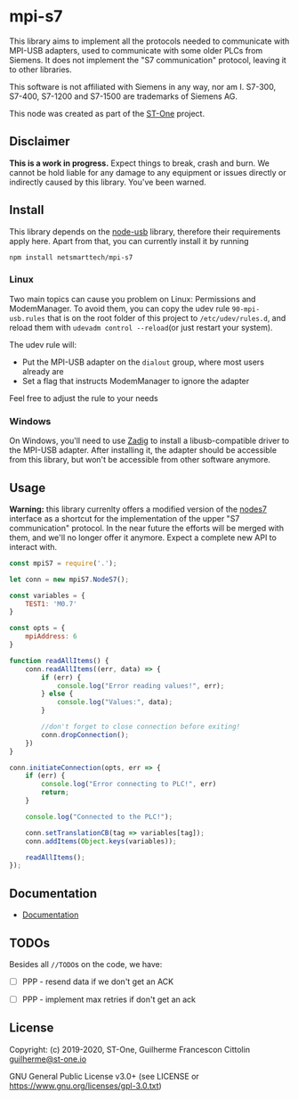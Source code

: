 # mpi-s7

This library aims to implement all the protocols needed to communicate with MPI-USB adapters, used to communicate with some older PLCs from Siemens. It does not implement the "S7 communication" protocol, leaving it to other libraries.

This software is not affiliated with Siemens in any way, nor am I. S7-300, S7-400, S7-1200 and S7-1500 are trademarks of Siemens AG.

This node was created as part of the [ST-One](https://st-one.io) project.


## Disclaimer

**This is a work in progress.** Expect things to break, crash and burn. We cannot be hold liable for any damage to any equipment or issues directly or indirectly caused by this library. You've been warned.


## Install

This library depends on the [node-usb](https://github.com/tessel/node-usb) library, therefore their requirements apply here. Apart from that, you can currently install it by running

    npm install netsmarttech/mpi-s7

### Linux

Two main topics can cause you problem on Linux: Permissions and ModemManager. To avoid them, you can copy the udev rule `90-mpi-usb.rules` that is on the root folder of this project to `/etc/udev/rules.d`, and reload them with `udevadm control --reload`(or just restart your system).

The udev rule will:
 - Put the MPI-USB adapter on the `dialout` group, where most users already are
 - Set a flag that instructs ModemManager to ignore the adapter

Feel free to adjust the rule to your needs

### Windows

On Windows, you'll need to use [Zadig](http://zadig.akeo.ie/) to install a libusb-compatible driver to the MPI-USB adapter. After installing it, the adapter should be accessible from this library, but won't be accessible from other software anymore.


## Usage

**Warning:** this library currenlty offers a modified version of the [nodes7](https://github.com/plcpeople/nodeS7) interface as a shortcut for the implementation of the upper "S7 communication" protocol. In the near future the efforts will be merged with them, and we'll no longer offer it anymore. Expect a complete new API to interact with.

```js
const mpiS7 = require('.');

let conn = new mpiS7.NodeS7();

const variables = {
    TEST1: 'M0.7'
}

const opts = {
    mpiAddress: 6
}

function readAllItems() {
    conn.readAllItems((err, data) => {
        if (err) {
            console.log("Error reading values!", err);
        } else {
            console.log("Values:", data);
        }

        //don't forget to close connection before exiting!
        conn.dropConnection();
    })
}

conn.initiateConnection(opts, err => {
    if (err) {
        console.log("Error connecting to PLC!", err)
        return;
    }

    console.log("Connected to the PLC!");

    conn.setTranslationCB(tag => variables[tag]);
    conn.addItems(Object.keys(variables));

    readAllItems();
});
```

## Documentation

 - [Documentation](./docs/README.md)

## TODOs

Besides all `//TODO`s on the code, we have:

 - [ ] PPP - resend data if we don't get an ACK
 - [ ] PPP - implement max retries if don't get an ack


## License

Copyright: (c) 2019-2020, ST-One, Guilherme Francescon Cittolin <guilherme@st-one.io>

GNU General Public License v3.0+ (see LICENSE or https://www.gnu.org/licenses/gpl-3.0.txt)